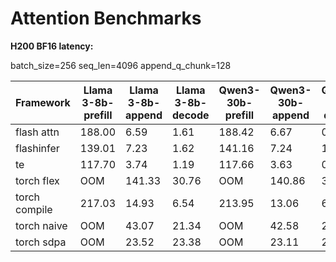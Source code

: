 # Attention Benchmarks

**H200 BF16 latency:**

batch_size=256
seq_len=4096
append_q_chunk=128

| Framework     | Llama 3-8b-prefill | Llama 3-8b-append | Llama 3-8b-decode | Qwen3-30b-prefill | Qwen3-30b-append | Qwen3-30b-decode | Qwen3-235b-prefill | Qwen3-235b-append | Qwen3-235b-decode |
| ------------- | ------------------ | ----------------- | ----------------- | ----------------- | ---------------- | ---------------- | ------------------ | ----------------- | ----------------- |
| flash attn    | 188.00             | 6.59              | 1.61              | 188.42            | 6.67             | 0.90             | 377.61             | 13.36             | 0.85              |
| flashinfer    | 139.01             | 7.23              | 1.62              | 141.16            | 7.24             | 1.52             | 278.40             | 12.63             | ERROR             |
| te            | 117.70             | 3.74              | 1.19              | 117.66            | 3.63             | 0.71             | 239.45             | 7.55              | 0.72              |
| torch flex    | OOM                | 141.33            | 30.76             | OOM               | 140.86           | 30.30            | OOM                | OOM               | 58.97             |
| torch compile | 217.03             | 14.93             | 6.54              | 213.95            | 13.06            | 6.23             | 432.18             | 25.57             | 9.95              |
| torch naive   | OOM                | 43.07             | 21.34             | OOM               | 42.58            | 20.93            | OOM                | OOM               | 41.19             |
| torch sdpa    | OOM                | 23.52             | 23.38             | OOM               | 23.11            | 22.95            | OOM                | 45.90             | 45.73             |
